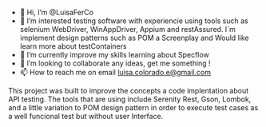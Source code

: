 - 👋 Hi, I’m @LuisaFerCo
- 👀 I’m interested testing software with experiencie using tools such as selenium WebDriver, WinAppDriver, Appium and restAssured. I´m implement design patterns such as POM a Screenplay and Would like learn more about testContainers
- 🌱 I’m currently improve my skills learning about Specflow
- 💞️ I’m looking to collaborate any ideas, get me something !
- 📫 How to reach me on email luisa.colorado.e@gmail.com 

This project was built to improve the concepts a code implentation about API testing. The tools that are using include Serenity Rest, 
Gson, Lombok, and a little variation to POM design pattern in order to execute test cases as a well funcional test but without user Interface.



